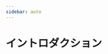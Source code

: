 ```yaml
---
sidebar: auto
---
```

# イントロダクション

<template>
  <div id="handson-intro"></div>
</template>

<script>
export default {
  mounted () {
    const target = document.querySelector('#handson-intro') 
    const el = document.createElement('script') 
    el.async = true
    el.src = 'https://speakerdeck.com/assets/embed.js'
    el.setAttribute('class', 'speakerdeck-embed')
    el.setAttribute('data-id', '0eb54e63487a45d7880cf23e17d4da5f')
    el.setAttribute('data-ratio', '1.33333333333333')
    target.appendChild(el)
  }
}
</script>
